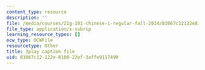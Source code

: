 ```yaml
---
content_type: resource
description: ''
file: /media/courses/21g-101-chinese-i-regular-fall-2014/83867c12122e818022ef3affe9117490_pVJ6E-jUeb0.srt
file_type: application/x-subrip
learning_resource_types: []
ocw_type: OCWFile
resourcetype: Other
title: 3play caption file
uid: 83867c12-122e-8180-22ef-3affe9117490
---
```

